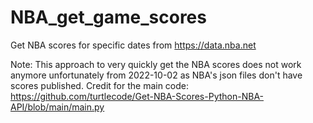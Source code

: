 # NBA_get_game_scores
Get NBA scores for specific dates from https://data.nba.net

Note: This approach to very quickly get the NBA scores does not work anymore unfortunately from 2022-10-02 as NBA's json files don't have scores published.
Credit for the main code: https://github.com/turtlecode/Get-NBA-Scores-Python-NBA-API/blob/main/main.py
